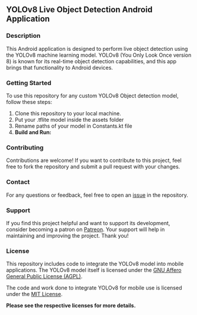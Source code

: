 ## YOLOv8 Live Object Detection Android Application

### Description
This Android application is designed to perform live object detection using the YOLOv8 machine learning model. YOLOv8 (You Only Look Once version 8) is known for its real-time object detection capabilities, and this app brings that functionality to Android devices.

### Getting Started
To use this repository for any custom YOLOv8 Object detection model, follow these steps:
1. Clone this repository to your local machine.
2. Put your .tflite model inside the assets folder
3. Rename paths of your model in Constants.kt file
4. **Build and Run:**

### Contributing
Contributions are welcome! If you want to contribute to this project, feel free to fork the repository and submit a pull request with your changes.

### Contact
For any questions or feedback, feel free to open an [issue](https://github.com/surendramaran/Machine-Learning-in-Mobile/issues/new) in the repository.

### Support
If you find this project helpful and want to support its development, consider becoming a patron on [Patreon](https://www.patreon.com/SurendraMaran). Your support will help in maintaining and improving the project. Thank you!

### License

This repository includes code to integrate the YOLOv8 model into mobile applications. The YOLOv8 model itself is licensed under the [GNU Affero General Public License (AGPL)](https://www.gnu.org/licenses/agpl-3.0.en.html).

The code and work done to integrate YOLOv8 for mobile use is licensed under the [MIT License](https://github.com/surendramaran/YOLO/blob/main/YOLOv8-Object-Detector-Android-Tflite/LICENSE).

**Please see the respective licenses for more details.**
